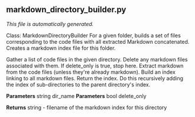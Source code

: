 ## markdown_directory_builder.py
_This file is automatically generated._

Class: MarkdownDirectoryBuilder
For a given folder, builds a set of files corresponding to the code files with all 
extracted Markdown concatenated.
Creates a markdown index file for this folder.

Gather a list of code files in the given directory.
Delete any markdown files associated with them. If delete_only is true, stop here.
Extract markdown from the code files (unless they're already markdown).
Build an index linking to all markdown files. Return the index.
Do this recursively adding the index of sub-directories to the parent directory's index.

__Parameters__
        string dir_name
__Parameters__
        bool delete_only

__Returns__ string - filename of the markdown index for this directory

